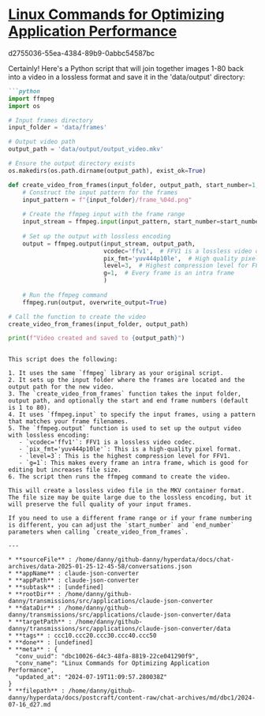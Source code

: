 # [Linux Commands for Optimizing Application Performance](https://claude.ai/chat/dbc10026-d4c3-48fa-8819-22ce041290f9)

d2755036-55ea-4384-89b9-0abbc54587bc

 Certainly! Here's a Python script that will join together images 1-80 back into a video in a lossless format and save it in the 'data/output' directory:

```markdown
```python
import ffmpeg
import os

# Input frames directory
input_folder = 'data/frames'

# Output video path
output_path = 'data/output/output_video.mkv'

# Ensure the output directory exists
os.makedirs(os.path.dirname(output_path), exist_ok=True)

def create_video_from_frames(input_folder, output_path, start_number=1, end_number=80):
    # Construct the input pattern for the frames
    input_pattern = f"{input_folder}/frame_%04d.png"
    
    # Create the ffmpeg input with the frame range
    input_stream = ffmpeg.input(input_pattern, start_number=start_number, end_number=end_number)
    
    # Set up the output with lossless encoding
    output = ffmpeg.output(input_stream, output_path,
                           vcodec='ffv1',  # FFV1 is a lossless video codec
                           pix_fmt='yuv444p10le',  # High quality pixel format
                           level=3,  # Highest compression level for FFV1
                           g=1,  # Every frame is an intra frame
                           )
    
    # Run the ffmpeg command
    ffmpeg.run(output, overwrite_output=True)

# Call the function to create the video
create_video_from_frames(input_folder, output_path)

print(f"Video created and saved to {output_path}")
```
```

This script does the following:

1. It uses the same `ffmpeg` library as your original script.
2. It sets up the input folder where the frames are located and the output path for the new video.
3. The `create_video_from_frames` function takes the input folder, output path, and optionally the start and end frame numbers (default is 1 to 80).
4. It uses `ffmpeg.input` to specify the input frames, using a pattern that matches your frame filenames.
5. The `ffmpeg.output` function is used to set up the output video with lossless encoding:
   - `vcodec='ffv1'`: FFV1 is a lossless video codec.
   - `pix_fmt='yuv444p10le'`: This is a high-quality pixel format.
   - `level=3`: This is the highest compression level for FFV1.
   - `g=1`: This makes every frame an intra frame, which is good for editing but increases file size.
6. The script then runs the ffmpeg command to create the video.

This will create a lossless video file in the MKV container format. The file size may be quite large due to the lossless encoding, but it will preserve the full quality of your input frames.

If you need to use a different frame range or if your frame numbering is different, you can adjust the `start_number` and `end_number` parameters when calling `create_video_from_frames`.

---

* **sourceFile** : /home/danny/github-danny/hyperdata/docs/chat-archives/data-2025-01-25-12-45-58/conversations.json
* **appName** : claude-json-converter
* **appPath** : claude-json-converter
* **subtask** : [undefined]
* **rootDir** : /home/danny/github-danny/transmissions/src/applications/claude-json-converter
* **dataDir** : /home/danny/github-danny/transmissions/src/applications/claude-json-converter/data
* **targetPath** : /home/danny/github-danny/transmissions/src/applications/claude-json-converter/data
* **tags** : ccc10.ccc20.ccc30.ccc40.ccc50
* **done** : [undefined]
* **meta** : {
  "conv_uuid": "dbc10026-d4c3-48fa-8819-22ce041290f9",
  "conv_name": "Linux Commands for Optimizing Application Performance",
  "updated_at": "2024-07-19T11:09:57.280038Z"
}
* **filepath** : /home/danny/github-danny/hyperdata/docs/postcraft/content-raw/chat-archives/md/dbc1/2024-07-16_d27.md